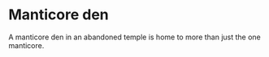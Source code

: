 # Manticore den

A manticore den in an abandoned temple is home to more than just the one manticore.
